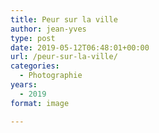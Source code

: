 ```yaml
---
title: Peur sur la ville
author: jean-yves
type: post
date: 2019-05-12T06:48:01+00:00
url: /peur-sur-la-ville/
categories:
  - Photographie
years:
  - 2019
format: image

---
```


